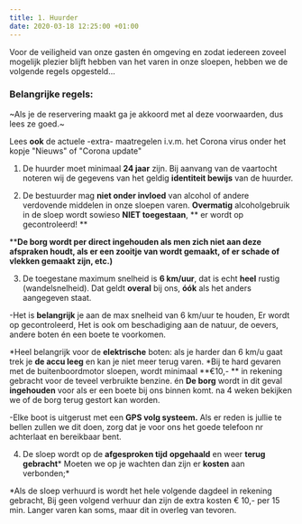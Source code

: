 ```yaml
---
title: 1. Huurder
date: 2020-03-18 12:25:00 +01:00
---
```


Voor de veiligheid van onze gasten én omgeving en zodat iedereen zoveel mogelijk plezier blijft hebben van het varen in onze sloepen, hebben we de volgende regels opgesteld...

### Belangrijke regels: 

~Als je de reservering maakt ga je akkoord met al deze voorwaarden, dus lees ze goed.~

Lees **ook** de actuele -extra- maatregelen i.v.m. het Corona virus onder het kopje "Nieuws" of "Corona update"

1) De huurder moet minimaal **24 jaar** zijn.
Bij aanvang van de vaartocht noteren wij de gegevens van het geldig **identiteit bewijs** van de huurder.     
 
2) De bestuurder mag **niet onder invloed** van alcohol of andere verdovende middelen in onze sloepen varen.
 **Overmatig**  alcoholgebruik in de sloep wordt sowieso **NIET toegestaan**, ** er wordt op gecontroleerd! **

****De borg wordt per direct ingehouden als men zich niet aan deze afspraken houdt, als er een zooitje van wordt gemaakt, of er schade of vlekken gemaakt zijn, etc.)**

3) De toegestane maximum snelheid is **6 km/uur**, dat is echt **heel** rustig (wandelsnelheid). 
Dat geldt **overal** 
bij ons,  **óók** als het anders aangegeven staat. 

-Het is **belangrijk** je aan de max snelheid van 6 km/uur te houden, 
Er wordt op gecontroleerd, 
Het is ook om beschadiging aan de natuur, de oevers, andere boten én een boete te voorkomen.

*Heel belangrijk voor de **elektrische** boten: als je harder dan 6 km/u gaat trek je **de accu leeg** en kan je niet meer terug varen. 
*Bij te hard gevaren met de buitenboordmotor sloepen, wordt minimaal **€10,- ** in rekening gebracht voor de teveel verbruikte benzine. 
én
 **De borg** wordt in dit geval **ingehouden** voor als er een boete bij ons binnen komt. na 4 weken bekijken we of de borg terug gestort kan worden.

-Elke boot is uitgerust met een **GPS volg systeem.**
Als er reden is jullie te bellen zullen we dit doen, zorg dat je voor ons het goede telefoon nr achterlaat en bereikbaar bent.

4) De sloep wordt op de **afgesproken tijd** **opgehaald** en weer **terug gebracht*** 
Moeten we op je wachten dan zijn er **kosten** aan verbonden;*

*Als de sloep verhuurd is wordt het hele volgende dagdeel in rekening gebracht,
Bij geen volgend verhuur dan zijn de extra kosten € 10,- per 15 min.
Langer varen kan soms, maar dit in overleg van tevoren.